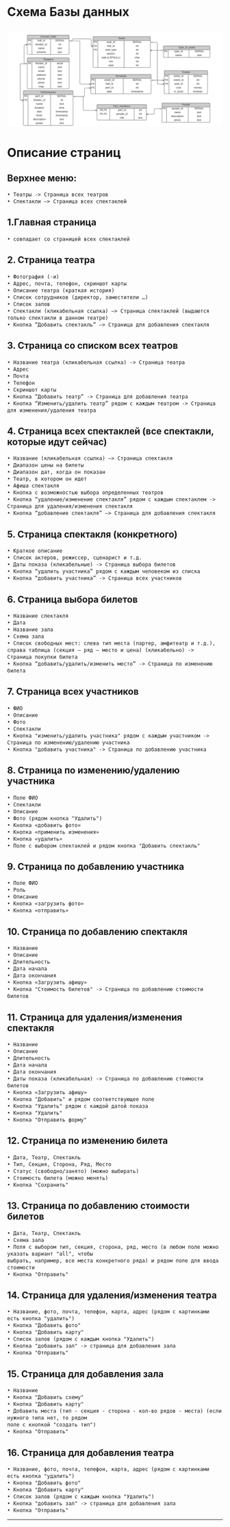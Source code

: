 # Схема Базы данных
![alt text](pictures/DB_scheme.png)
------------

# Описание страниц
## Верхнее меню:
    • Театры -> Страница всех театров
    • Спектакли –> Страница всех спектаклей

## 1.Главная страница 
    • совпадает со страницей всех спектаклей

## 2. Страница театра
    • Фотография (-и)
    • Адрес, почта, телефон, скриншот карты
    • Описание театра (краткая история)
    • Список сотрудников (директор, заместители …)
    • Список залов
    • Спектакли (кликабельная ссылка) –> Страница спектаклей (выдаются только спектакли в данном театре)
    • Кнопка “Добавить спектакль” –> Страница для добавления спектакля

## 3. Страница со списком всех театров
    • Название театра (кликабельная ссылка) -> Страница театра
    • Адрес
    • Почта
    • Телефон
    • Скриншот карты
    • Кнопка “Добавить театр” -> Страница для добавления театра
    • Кнопка “Изменить/удалить театр” рядом с каждым театром -> Страница для изменения/удаления театра

## 4. Страница всех спектаклей (все спектакли, которые идут сейчас)
    • Название (кликабельная ссылка) –> Страница спектакля
    • Диапазон цены на билеты
    • Диапазон дат, когда он показан
    • Театр, в котором он идет
    • Афиша спектакля
    • Кнопка с возможностью выбора определенных театров 
    • Кнопка “удаление/изменение спектакля” рядом с каждым спектаклем -> Страница для удаления/изменения спектакля
    • Кнопка “добавление спектакля” –> Страница для добавления спектакля

## 5. Страница спектакля (конкретного)
    • Краткое описание
    • Список актеров, режиссер, сценарист и т.д.
    • Даты показа (кликабельные) -> Страница выбора билетов
    • Кнопка “удалить участника” рядом с каждым человеком из списка
    • Кнопка “добавить участника” -> Страница всех участников

## 6. Страница выбора билетов
    • Название спектакля
    • Дата
    • Название зала
    • Схема зала
    • Список свободных мест: слева тип места (партер, амфитеатр и т.д.), справа таблица (секция – ряд – место и цена) (кликабельно) ->  Страница покупки билета
    • Кнопка “добавить/удалить/изменить место” -> Страница по изменению билета
    
## 7. Страница всех участников
    • ФИО
    • Описание
    • Фото
    • Спектакли
    • Кнопка "изменить/удалить участника" рядом с каждым участником -> Страница по изменению/удалению участника
    • Кнопка "добавить участника" -> Страница по добавлению участника
    
## 8. Страница по изменению/удалению участника
    • Поле ФИО
    • Спектакли
    • Описание
    • Фото (рядом кнопка "Удалить")
    • Кнопка «добавить фото»
    • Кнопка «применить изменения»
    • Кнопка «удалить»
    • Поле с выбором спектаклей и рядом кнопка "Добавить спектакль"
    
## 9. Страница по добавлению участника
    • Поле ФИО
    • Роль
    • Описание
    • Кнопка «загрузить фото»
    • Кнопка «отправить»
    
## 10. Страница по добавлению спектакля
    • Название
    • Описание
    • Длительность
    • Дата начала
    • Дата окончания
    • Кнопка «Загрузить афишу»
    • Кнопка "Стоимость билетов" -> Страница по добавлению стоимости билетов
    
## 11. Страница для удаления/изменения спектакля
    • Название
    • Описание
    • Длительность
    • Дата начала
    • Дата окончания
    • Даты показа (кликабельная) -> Страница по добавлению стоимости билетов
    • Кнопка «Загрузить афишу»
    • Кнопка "Добавить" и рядом соответствующее поле
    • Кнопка "Удалить" рядом с каждой датой показа
    • Кнопка "Удалить"
    • Кнопка "Отправить форму"
    
## 12. Страница по изменению билета
    • Дата, Театр, Спектакль
    • Тип, Секция, Сторона, Ряд, Место
    • Статус (свободно/занято) (можно выбирать)
    • Стоимость билета (можно менять)
    • Кнопка "Сохранить"
    
## 13. Страница по добавлению стоимости билетов
    • Дата, Театр, Спектакль
    • Схема зала
    • Поля с выбором тип, секция, сторона, ряд, место (в любом поле можно указать вариант "all", чтобы
    выбрать, например, все места конкретного ряда) и рядом поле для ввода стоимости
    • Кнопка "Отправить"
    
 ## 14. Страница для удаления/изменения театра
    • Название, фото, почта, телефон, карта, адрес (рядом с картинками есть кнопка "удалить") 
    • Кнопка "Добавить фото"
    • Кнопка "Добавить карту"
    • Список залов (рядом с каждым кнопка "Удалить")
    • Кнопка "добавить зал" -> страница для добавления зала
    • Кнопка "Отправить"
    
 ## 15. Страница для добавления зала
    • Название
    • Кнопка "Добавить схему"
    • Кнопка "Добавить карту"
    • Добавить места (тип - секция - сторона - кол-во рядов - места) (если нужного типа нет, то рядом
    поле с кнопкой "создать тип")
    • Кнопка "Отправить"
    
 ## 16. Страница для добавления театра
    • Название, фото, почта, телефон, карта, адрес (рядом с картинками есть кнопка "удалить") 
    • Кнопка "Добавить фото"
    • Кнопка "Добавить карту"
    • Список залов (рядом с каждым кнопка "Удалить")
    • Кнопка "добавить зал" -> страница для добавления зала
    • Кнопка "Отправить"
    
------------
    

    
